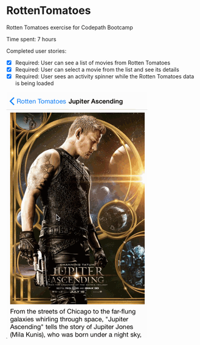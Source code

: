 # RottenTomatoes
Rotten Tomatoes exercise for Codepath Bootcamp

Time spent: 7 hours

Completed user stories:

* [x] Required: User can see a list of movies from Rotten Tomatoes
* [x] Required: User can select a movie from the list and see its details
* [x] Required: User sees an activity spinner while the Rotten Tomatoes data is being loaded

![Video Walkthrough](rotten_tomatoes.gif)
